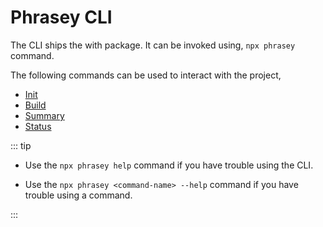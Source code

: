 # Phrasey CLI

The CLI ships the with package. It can be invoked using, `npx phrasey` command.

The following commands can be used to interact with the project,

-   [Init](./init.md)
-   [Build](./init.md)
-   [Summary](./init.md)
-   [Status](./status.md)

::: tip

-   Use the `npx phrasey help` command if you have trouble using the CLI.

-   Use the `npx phrasey <command-name> --help` command if you have trouble using a command.

:::
